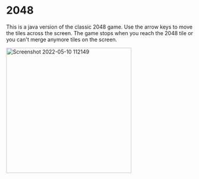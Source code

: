# 2048

This is a java version of the classic 2048 game. Use the arrow keys to move the tiles across the screen. The game stops when you reach the 2048 tile or you can't merge anymore tiles on the screen.


<img width="337" alt="Screenshot 2022-05-10 112149" src="https://user-images.githubusercontent.com/88990184/167696428-239c9ccd-a829-4c76-988b-80f744127702.png">
